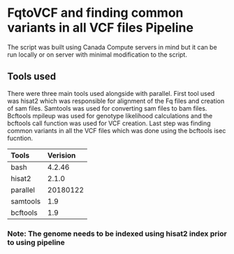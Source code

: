 # FqtoVCF and finding common variants in all VCF files Pipeline 
The script was built using Canada Compute servers in mind but it can be run locally or on server with minimal modification to the script. 

## Tools used
There were three main tools used alongside with parallel. 
First tool used was hisat2 which was responsible for alignment of the Fq files and creation of sam files. Samtools was used for converting sam files to bam files. Bcftools mpileup was used for genotype likelihood calculations and the bcftools call function was used for VCF creation. Last step was finding common variants in all the VCF files which was done using the bcftools isec fucntion. 

 | Tools    | Verision           | 
 | :------------- |:-------------|
 | bash | 4.2.46 |
 | hisat2 | 2.1.0 |
 | parallel | 20180122 | 
 | samtools | 1.9 | 
 | bcftools | 1.9 |
 
### Note: The genome needs to be indexed using hisat2 index prior to using pipeline
